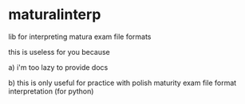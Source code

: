 # maturalinterp
lib for interpreting matura exam file formats

this is useless for you because

a) i'm too lazy to provide docs

b) this is only useful for practice with polish maturity exam file format interpretation (for python)
